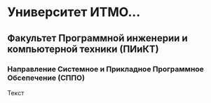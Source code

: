 # Университет ИТМО...
## Факультет Программной инженерии и компьютерной техники (ПИиКТ)
### Направление Системное и Прикладное Программное Обсепечение (СППО)
Текст
